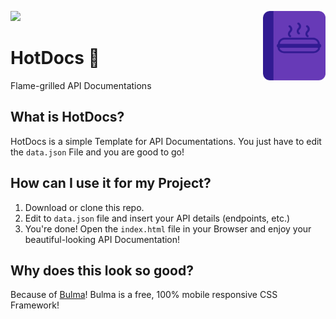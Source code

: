
![](https://img.shields.io/badge/Hot%20Dog-approved-success.svg)
<img src="images/logo.png" width="100" align="right">

<h1>HotDocs 🌭</h1>

Flame-grilled API Documentations

## What is HotDocs?
HotDocs is a simple Template for API Documentations. You just have to edit the `data.json` File and you are good to go!

## How can I use it for my Project?
1. Download or clone this repo.
2. Edit to `data.json` file and insert your API details (endpoints, etc.)
3. You're done! Open the `index.html` file in your Browser and enjoy your beautiful-looking API Documentation!

## Why does this look so good?
Because of [Bulma](https://bulma.io)! Bulma is a free, 100% mobile responsive CSS Framework!
